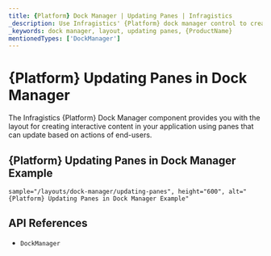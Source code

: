 ```yaml
---
title: {Platform} Dock Manager | Updating Panes | Infragistics
_description: Use Infragistics' {Platform} dock manager control to create interactive content using panes that can update based on actions. Check out {ProductName} dock manager tutorials!
_keywords: dock manager, layout, updating panes, {ProductName}
mentionedTypes: ['DockManager']
---
```

# {Platform} Updating Panes in Dock Manager

The Infragistics {Platform} Dock Manager component provides you with the layout for creating interactive content in your application using panes that can update based on actions of end-users.

## {Platform} Updating Panes in Dock Manager Example


`sample="/layouts/dock-manager/updating-panes", height="600", alt="{Platform} Updating Panes in Dock Manager Example"`



<!-- <div>
    <button data-localize="stackblitz" disabled class="stackblitz-btn" data-iframe-id="dock-manager-overview-iframe" data-demos-base-url="{environment:dvDemosBaseUrl}">View on StackBlitz
    </button>
</div> -->

<div class="divider--half"></div>

<!--
## Usage

Once the Dock Manager is imported, you can add it on the page:

```html
<igc-dockmanager id="dockManager">
</igc-dockmanager>
```

```ts
import { IgcDockManagerPaneType, IgcSplitPaneOrientation, IgcDockManagerComponent } from 'igniteui-dockmanager';

// ...

this.dockManager = document.getElementById("dockManager") as IgcDockManagerComponent;
this.dockManager.layout = {
    rootPane: {
        type: IgcDockManagerPaneType.splitPane,
        orientation: IgcSplitPaneOrientation.horizontal,
        panes: [
            {
                type: IgcDockManagerPaneType.contentPane,
                contentId: 'content1',
                header: 'Pane 1'
            }
        ]
    }
};
```

```html
<igc-dockmanager id="dockManager">
    <div slot="content1" style="width: 100%; height: 100%;">Content 1</div>
</igc-dockmanager>
``` -->

## API References

 - `DockManager`